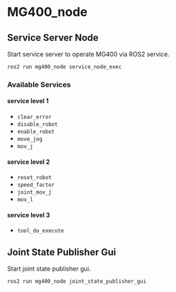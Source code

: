 # MG400_node

## Service Server Node

Start service server to operate MG400 via ROS2 service.

```bash
ros2 run mg400_node service_node_exec
```

### Available Services

#### service level 1

- `clear_error`
- `disable_robot`
- `enable_robot`
- `move_jog`
- `mov_j`

#### service level 2

- `reset_robot`
- `speed_factor`
- `joint_mov_j`
- `mov_l`

#### service level 3

- `tool_do_execute`

## Joint State Publisher Gui

Start joint state publisher gui.

```bash
ros2 run mg400_node joint_state_publisher_gui
```
